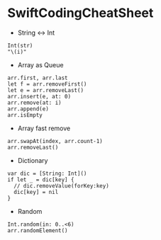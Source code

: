 # SwiftCodingCheatSheet

- String <-> Int
```
Int(str)
"\(i)"
```

- Array as Queue
```
arr.first, arr.last
let f = arr.removeFirst()
let e = arr.removeLast()
arr.insert(e, at: 0)
arr.remove(at: i)
arr.append(e)
arr.isEmpty
```

- Array fast remove
```
arr.swapAt(index, arr.count-1)
arr.removeLast()
```

- Dictionary
```
var dic = [String: Int]()
if let _ = dic[key] {
  // dic.removeValue(forKey:key)
  dic[key] = nil
}
```

- Random
```
Int.random(in: 0..<6)
arr.randomElement()
```
